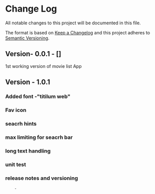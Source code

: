 # Change Log
All notable changes to this project will be documented in this file.
 
The format is based on [Keep a Changelog](http://keepachangelog.com/)
and this project adheres to [Semantic Versioning](http://semver.org/).
 
## Version- 0.0.1 - []
 1st working version of movie list App
 
## Version - 1.0.1
  ### Added font -"titilum web"
  ### Fav icon
  ### seacrh hints
  ### max limiting for seacrh bar
  ### long text handling
  ### unit test
  ### release notes and versioning

        - 
